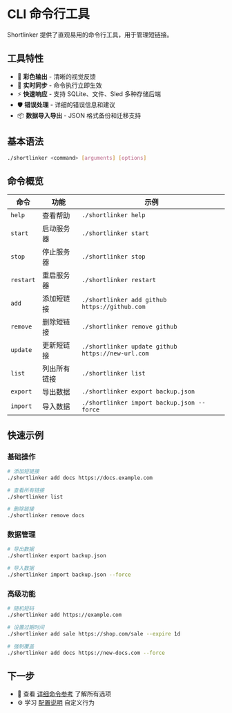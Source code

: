 # CLI 命令行工具

Shortlinker 提供了直观易用的命令行工具，用于管理短链接。

## 工具特性

- 🎨 **彩色输出** - 清晰的视觉反馈
- 🔄 **实时同步** - 命令执行立即生效  
- ⚡ **快速响应** - 支持 SQLite、文件、Sled 多种存储后端
- 🛡️ **错误处理** - 详细的错误信息和建议
- 📦 **数据导入导出** - JSON 格式备份和迁移支持

## 基本语法

```bash
./shortlinker <command> [arguments] [options]
```

## 命令概览

| 命令 | 功能 | 示例 |
|------|------|------|
| `help` | 查看帮助 | `./shortlinker help` |
| `start` | 启动服务器 | `./shortlinker start` |
| `stop` | 停止服务器 | `./shortlinker stop` |
| `restart` | 重启服务器 | `./shortlinker restart` |
| `add` | 添加短链接 | `./shortlinker add github https://github.com` |
| `remove` | 删除短链接 | `./shortlinker remove github` |
| `update` | 更新短链接 | `./shortlinker update github https://new-url.com` |
| `list` | 列出所有链接 | `./shortlinker list` |
| `export` | 导出数据 | `./shortlinker export backup.json` |
| `import` | 导入数据 | `./shortlinker import backup.json --force` |

## 快速示例

### 基础操作
```bash
# 添加短链接
./shortlinker add docs https://docs.example.com

# 查看所有链接
./shortlinker list

# 删除链接
./shortlinker remove docs
```

### 数据管理
```bash
# 导出数据
./shortlinker export backup.json

# 导入数据
./shortlinker import backup.json --force
```

### 高级功能
```bash
# 随机短码
./shortlinker add https://example.com

# 设置过期时间
./shortlinker add sale https://shop.com/sale --expire 1d

# 强制覆盖
./shortlinker add docs https://new-docs.com --force
```

## 下一步

- 📖 查看 [详细命令参考](/cli/commands) 了解所有选项
- ⚙️ 学习 [配置说明](/config/) 自定义行为
